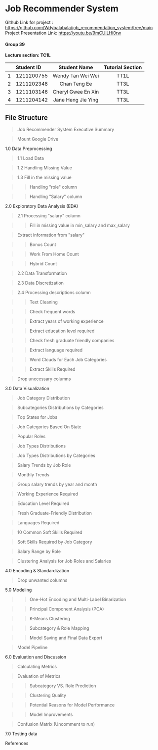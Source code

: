 # Job Recommender System
Github Link for project : https://github.com/Wdybalabala/job_recommendation_system/tree/main
Project Presentation Link: https://youtu.be/9mCUlLHi0rw

#### Group 39

**Lecture section: TC1L**

| | Student ID     | Student Name                | Tutorial Section |
|--:|:-------------|:---------------------------:|:----------------:|
| 1 | 1211200755   | Wendy Tan Wei Wei           | TT1L             |
| 2 | 1211202348   | Chan Teng Ee                | TT3L             |
| 3 | 1211103146   | Cheryl Gwee En Xin          | TT3L             |
| 4 | 1211204142   | Jane Heng Jie Ying          | TT3L             |

## File Structure

>Job Recommender System
>Executive Summary

>Mount Google Drive

1.0 Data Preprocessing

>1.1 Load Data

>1.2 Handling Missing Value

>1.3 Fill in the missing value

>>Handling "role" column

>>Handling "Salary" column

2.0 Exploratory Data Analysis (EDA)

>2.1 Processing "salary" column

>>Fill in missing value in min_salary and max_salary

>Extract information from "salary"

>>Bonus Count

>>Work From Home Count

>>Hybrid Count

>2.2 Data Transformation

>2.3 Data Discretization

>2.4 Processing descriptions column

>>Text Cleaning

>>Check frequent words

>>Extract years of working experience

>>Extract education level required

>>Check fresh graduate friendly companies

>>Extract language required

>>Word Clouds for Each Job Categories

>>Extract Skills Required

>Drop unecessary columns

3.0 Data Visualization

>Job Category Distribution

>Subcategories Distributions by Categories

>Top States for Jobs

>Job Categories Based On State

>Popular Roles

>Job Types Distributions

>Job Types Distributions by Categories

>Salary Trends by Job Role

>Monthly Trends

>Group salary trends by year and month

>Working Experience Required

>Education Level Required

>Fresh Graduate-Friendly Distribution

>Languages Required

>10 Common Soft Skills Required

>Soft Skills Required by Job Category

>Salary Range by Role

>Clustering Analysis for Job Roles and Salaries

4.0 Encoding & Standardization

>Drop unwanted columns

5.0 Modeling

>>One-Hot Encoding and Multi-Label Binarization

>>Principal Component Analysis (PCA)

>>K-Means Clustering

>>Subcategory & Role Mapping

>>Model Saving and Final Data Export

>Model Pipeline

6.0 Evaluation and Discussion

>Calculating Metrics

>Evaluation of Metrics

>>Subcategory VS. Role Prediction

>>Clustering Quality

>>Potential Reasons for Model Performance

>>Model Improvements

>Confusion Matrix (Uncomment to run)

7.0 Testing data

References


